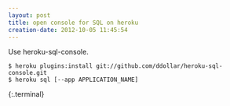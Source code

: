 ```yaml
---
layout: post
title: open console for SQL on heroku
creation-date: 2012-10-05 11:45:54
---
```

Use heroku-sql-console.

    $ heroku plugins:install git://github.com/ddollar/heroku-sql-console.git
    $ heroku sql [--app APPLICATION_NAME]
{:.terminal}
